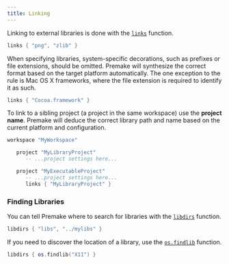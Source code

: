 ```yaml
---
title: Linking
---
```


Linking to external libraries is done with the [`links`](links.md) function.

```lua
links { "png", "zlib" }
```

When specifying libraries, system-specific decorations, such as prefixes or file extensions, should be omitted. Premake will synthesize the correct format based on the target platform automatically. The one exception to the rule is Mac OS X frameworks, where the file extension is required to identify it as such.

```lua
links { "Cocoa.framework" }
```

To link to a sibling project (a project in the same workspace) use the **project name**. Premake will deduce the correct library path and name based on the current platform and configuration.

```lua
workspace "MyWorkspace"

   project "MyLibraryProject"
      -- ...project settings here...

   project "MyExecutableProject"
      -- ...project settings here...
      links { "MyLibraryProject" }
```

### Finding Libraries ###

You can tell Premake where to search for libraries with the [`libdirs`](libdirs.md) function.

```lua
libdirs { "libs", "../mylibs" }
```

If you need to discover the location of a library, use the [`os.findlib`](os.findlib.md) function.

```lua
libdirs { os.findlib("X11") }
```
